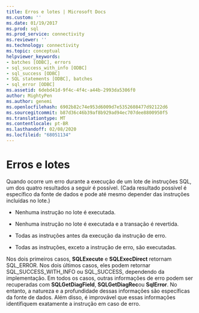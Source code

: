 ```yaml
---
title: Erros e lotes | Microsoft Docs
ms.custom: ''
ms.date: 01/19/2017
ms.prod: sql
ms.prod_service: connectivity
ms.reviewer: ''
ms.technology: connectivity
ms.topic: conceptual
helpviewer_keywords:
- batches [ODBC], errors
- sql_success_with_info [ODBC]
- sql_success [ODBC]
- SQL statements [ODBC], batches
- sql_error [ODBC]
ms.assetid: 6debd41d-9f4c-4f4c-a44b-2993da5306f0
author: MightyPen
ms.author: genemi
ms.openlocfilehash: 6902b82c74e953d6009d7e5352608477d92122d6
ms.sourcegitcommit: b87d36c46b39af8b929ad94ec707dee8800950f5
ms.translationtype: MT
ms.contentlocale: pt-BR
ms.lasthandoff: 02/08/2020
ms.locfileid: "68051134"
---
```

# <a name="errors-and-batches"></a>Erros e lotes
Quando ocorre um erro durante a execução de um lote de instruções SQL, um dos quatro resultados a seguir é possível. (Cada resultado possível é específico da fonte de dados e pode até mesmo depender das instruções incluídas no lote.)  
  
-   Nenhuma instrução no lote é executada.  
  
-   Nenhuma instrução no lote é executada e a transação é revertida.  
  
-   Todas as instruções antes da execução da instrução de erro.  
  
-   Todas as instruções, exceto a instrução de erro, são executadas.  
  
 Nos dois primeiros casos, **SQLExecute** e **SQLExecDirect** retornam SQL_ERROR. Nos dois últimos casos, eles podem retornar SQL_SUCCESS_WITH_INFO ou SQL_SUCCESS, dependendo da implementação. Em todos os casos, outras informações de erro podem ser recuperadas com **SQLGetDiagField**, **SQLGetDiagRec**ou **SqlError**. No entanto, a natureza e a profundidade dessas informações são específicas da fonte de dados. Além disso, é improvável que essas informações identifiquem exatamente a instrução em caso de erro.
